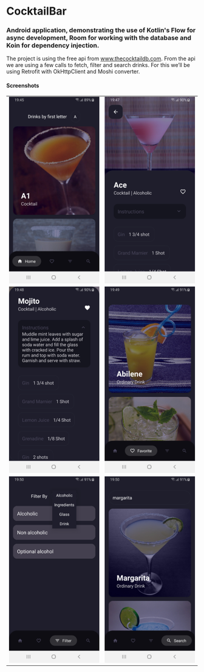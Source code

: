 # CocktailBar
### Android application, demonstrating the use of Kotlin's Flow for async development, Room for working with the database and Koin for dependency injection.
The project is using the free api from www.thecocktaildb.com. From the api we are using a few calls to fetch, filter and search drinks. For this we’ll be using Retrofit with OkHttpClient and Moshi converter.

#### **Screenshots**
| | |
| --- | --- |
| <img src="images/cocktailbar_sc1.jpg" width="250"> | <img src="images/cocktailbar_sc2.jpg" width="250"> |
| <img src="images/cocktailbar_sc3.jpg" width="250"> | <img src="images/cocktailbar_sc4.jpg" width="250"> |
| <img src="images/cocktailbar_sc5.jpg" width="250"> | <img src="images/cocktailbar_sc6.jpg" width="250"> |
